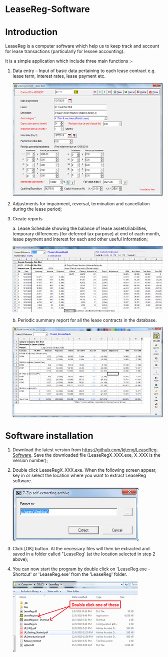 # LeaseReg-Software

Introduction
============

LeaseReg is a computer software which help us to keep track and account for lease transactions (particularly for lessee accounting). 	

It is a simple application which include three main functions :-	

1.	Data entry – Input of basic data pertaining to each lease contract  e.g. lease term, interest rates, lease payment etc.

	![Data entry](intro1.png)

2.	Adjustments for impairment, reversal, termination and cancellation during the lease period;
 
3.	Create reports

	a. Lease Schedule showing the balance of lease assets/liabilities, temporary differences (for deferred tax purpose) at end of each 		 month, lease payment and interest for each and other useful information;
	
	![Schedule](intro2.png)

	b. Periodic summary report for all the lease contracts in the database.
	
	![Summary report](intro3.png)



Software installation
=====================

1. Download the latest version from https://github.com/kjteng/LeaseReg-Software.  Save the downloaded file (LeaseRegX_XXX.exe, X_XXX is the version number);

2. Double click LeaseRegX_XXX.exe. When the following screen appear, key in or select the location where you want to extract LeaseReg software.

	![program location](intro5.png)

3. Click [OK] button. Al the necessary files will then be extracted and saved in a folder called "LeaseReg' (at the location selected in step 2 above);

4. You can now start the program by double click on 'LeaseReg.exe - Shortcut' or 'LeaseReg.exe' from the 'LeaseReg' folder.

	![LeaseReg folder](intro4.png)
